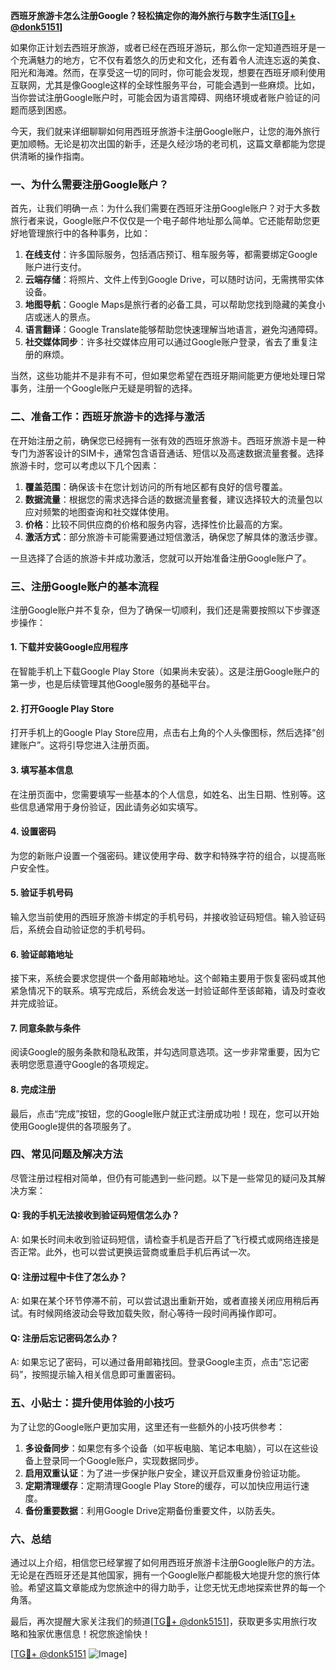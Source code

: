 **西班牙旅游卡怎么注册Google？轻松搞定你的海外旅行与数字生活[[TG💪+ @donk5151](https://t.me/s/donk5151)]**

如果你正计划去西班牙旅游，或者已经在西班牙游玩，那么你一定知道西班牙是一个充满魅力的地方，它不仅有着悠久的历史和文化，还有着令人流连忘返的美食、阳光和海滩。然而，在享受这一切的同时，你可能会发现，想要在西班牙顺利使用互联网，尤其是像Google这样的全球性服务平台，可能会遇到一些麻烦。比如，当你尝试注册Google账户时，可能会因为语言障碍、网络环境或者账户验证的问题而感到困惑。

今天，我们就来详细聊聊如何用西班牙旅游卡注册Google账户，让您的海外旅行更加顺畅。无论是初次出国的新手，还是久经沙场的老司机，这篇文章都能为您提供清晰的操作指南。

### 一、为什么需要注册Google账户？

首先，让我们明确一点：为什么我们需要在西班牙注册Google账户？对于大多数旅行者来说，Google账户不仅仅是一个电子邮件地址那么简单。它还能帮助您更好地管理旅行中的各种事务，比如：

1. **在线支付**：许多国际服务，包括酒店预订、租车服务等，都需要绑定Google账户进行支付。
2. **云端存储**：将照片、文件上传到Google Drive，可以随时访问，无需携带实体设备。
3. **地图导航**：Google Maps是旅行者的必备工具，可以帮助您找到隐藏的美食小店或迷人的景点。
4. **语言翻译**：Google Translate能够帮助您快速理解当地语言，避免沟通障碍。
5. **社交媒体同步**：许多社交媒体应用可以通过Google账户登录，省去了重复注册的麻烦。

当然，这些功能并不是非有不可，但如果您希望在西班牙期间能更方便地处理日常事务，注册一个Google账户无疑是明智的选择。

### 二、准备工作：西班牙旅游卡的选择与激活

在开始注册之前，确保您已经拥有一张有效的西班牙旅游卡。西班牙旅游卡是一种专门为游客设计的SIM卡，通常包含语音通话、短信以及高速数据流量套餐。选择旅游卡时，您可以考虑以下几个因素：

1. **覆盖范围**：确保该卡在您计划访问的所有地区都有良好的信号覆盖。
2. **数据流量**：根据您的需求选择合适的数据流量套餐，建议选择较大的流量包以应对频繁的地图查询和社交媒体使用。
3. **价格**：比较不同供应商的价格和服务内容，选择性价比最高的方案。
4. **激活方式**：部分旅游卡可能需要通过短信激活，确保您了解具体的激活步骤。

一旦选择了合适的旅游卡并成功激活，您就可以开始准备注册Google账户了。

### 三、注册Google账户的基本流程

注册Google账户并不复杂，但为了确保一切顺利，我们还是需要按照以下步骤逐步操作：

#### 1. 下载并安装Google应用程序

在智能手机上下载Google Play Store（如果尚未安装）。这是注册Google账户的第一步，也是后续管理其他Google服务的基础平台。

#### 2. 打开Google Play Store

打开手机上的Google Play Store应用，点击右上角的个人头像图标，然后选择“创建账户”。这将引导您进入注册页面。

#### 3. 填写基本信息

在注册页面中，您需要填写一些基本的个人信息，如姓名、出生日期、性别等。这些信息通常用于身份验证，因此请务必如实填写。

#### 4. 设置密码

为您的新账户设置一个强密码。建议使用字母、数字和特殊字符的组合，以提高账户安全性。

#### 5. 验证手机号码

输入您当前使用的西班牙旅游卡绑定的手机号码，并接收验证码短信。输入验证码后，系统会自动验证您的手机号码。

#### 6. 验证邮箱地址

接下来，系统会要求您提供一个备用邮箱地址。这个邮箱主要用于恢复密码或其他紧急情况下的联系。填写完成后，系统会发送一封验证邮件至该邮箱，请及时查收并完成验证。

#### 7. 同意条款与条件

阅读Google的服务条款和隐私政策，并勾选同意选项。这一步非常重要，因为它表明您愿意遵守Google的各项规定。

#### 8. 完成注册

最后，点击“完成”按钮，您的Google账户就正式注册成功啦！现在，您可以开始使用Google提供的各项服务了。

### 四、常见问题及解决方法

尽管注册过程相对简单，但仍有可能遇到一些问题。以下是一些常见的疑问及其解决方案：

#### Q: 我的手机无法接收到验证码短信怎么办？
A: 如果长时间未收到验证码短信，请检查手机是否开启了飞行模式或网络连接是否正常。此外，也可以尝试更换运营商或重启手机后再试一次。

#### Q: 注册过程中卡住了怎么办？
A: 如果在某个环节停滞不前，可以尝试退出重新开始，或者直接关闭应用稍后再试。有时候网络波动会导致加载失败，耐心等待一段时间再操作即可。

#### Q: 注册后忘记密码怎么办？
A: 如果忘记了密码，可以通过备用邮箱找回。登录Google主页，点击“忘记密码”，按照提示输入相关信息即可重置密码。

### 五、小贴士：提升使用体验的小技巧

为了让您的Google账户更加实用，这里还有一些额外的小技巧供参考：

1. **多设备同步**：如果您有多个设备（如平板电脑、笔记本电脑），可以在这些设备上登录同一个Google账户，实现数据同步。
2. **启用双重认证**：为了进一步保护账户安全，建议开启双重身份验证功能。
3. **定期清理缓存**：定期清理Google Play Store的缓存，可以加快应用运行速度。
4. **备份重要数据**：利用Google Drive定期备份重要文件，以防丢失。

### 六、总结

通过以上介绍，相信您已经掌握了如何用西班牙旅游卡注册Google账户的方法。无论是在西班牙还是其他国家，拥有一个Google账户都能极大地提升您的旅行体验。希望这篇文章能成为您旅途中的得力助手，让您无忧无虑地探索世界的每一个角落。

最后，再次提醒大家关注我们的频道[[TG💪+ @donk5151](https://t.me/s/donk5151)]，获取更多实用旅行攻略和独家优惠信息！祝您旅途愉快！

[[TG💪+ @donk5151](https://t.me/s/donk5151) ![Image](https://i.postimg.cc/rwNCRYN7/Snipaste-2025-04-30-17-27-05.png)]